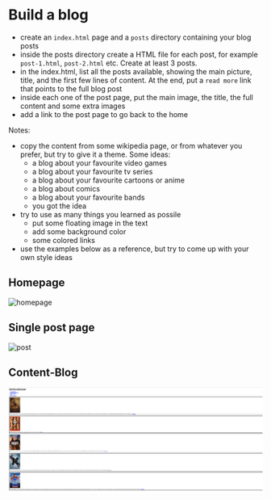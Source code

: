 # Build a blog
- create an `index.html` page and a `posts` directory containing your blog posts
- inside the posts directory create a HTML file for each post, for example `post-1.html`, `post-2.html` etc. Create at least 3 posts.
- in the index.html, list all the posts available, showing the main picture, title, and the first few lines of content. At the end, put a `read more` link that points to the full blog post
- inside each one of the post page, put the main image, the title, the full content and some extra images
- add a link to the post page to go back to the home

Notes:
- copy the content from some wikipedia page, or from whatever you prefer, but try to give it a theme. Some ideas:
    - a blog about your favourite video games
    - a blog about your favourite tv series
    - a blog about your favourite cartoons or anime
    - a blog about comics
    - a blog about your favourite bands
    - you got the idea
- try to use as many things you learned as possile
    - put some floating image in the text
    - add some background color
    - some colored links
- use the examples below as a reference, but try to come up with your own style ideas

## Homepage
![homepage](homepage.png)
## Single post page
![post](post.png)
## Content-Blog
![Content Blog](Content.png)
